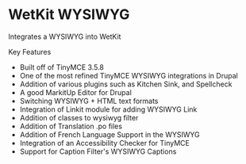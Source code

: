 WetKit WYSIWYG
================
Integrates a WYSIWYG into WetKit

Key Features
* Built off of TinyMCE 3.5.8
* One of the most refined TinyMCE WYSIWYG integrations in Drupal
* Addition of various plugins such as Kitchen Sink, and Spellcheck
* A good MarkitUp Editor for Drupal
* Switching WYSIWYG + HTML text formats
* Integration of Linkit module for adding WYSIWYG Link
* Addition of classes to wysiwyg filter
* Addition of Translation .po files
* Addition of French Language Support in the WYSIWYG
* Integration of an Accessibility Checker for TinyMCE
* Support for Caption Filter's WYSIWYG Captions